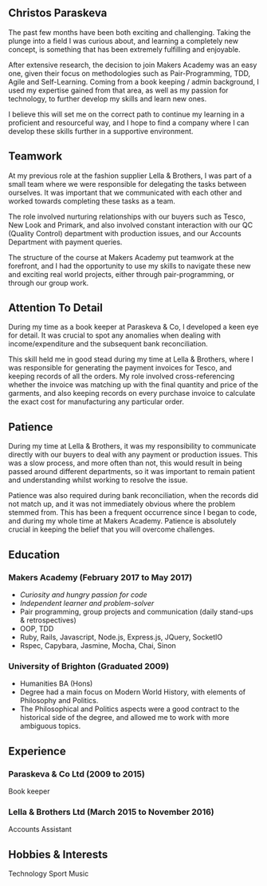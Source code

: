## Christos Paraskeva


The past few months have been both exciting and challenging. Taking the plunge into a field I was curious about, and learning a completely new concept, is something that has been extremely fulfilling and enjoyable.

After extensive research, the decision to join Makers Academy was an easy one, given their focus on methodologies such as Pair-Programming, TDD, Agile and Self-Learning. Coming from a book keeping / admin background, I used my expertise gained from that area, as well as my passion for technology, to further develop my skills and learn new ones.

I believe this will set me on the correct path to continue my learning in a proficient and resourceful way, and I hope to find a company where I can develop these skills further in a supportive environment.


## Teamwork

At my previous role at the fashion supplier Lella & Brothers, I was part of a small team where we were responsible for delegating the tasks between ourselves.  It was important that we communicated with each other and worked towards completing these tasks as a team. 

The role involved nurturing relationships with our buyers such as Tesco, New Look and Primark, and also involved constant interaction with our QC (Quality Control) department with production issues, and our Accounts Department with payment queries.

The structure of the course at Makers Academy put teamwork at the forefront, and I had the opportunity to use my skills to navigate these new and exciting real world projects, either through pair-programming, or through our group work.

## Attention To Detail

During my time as a book keeper at Paraskeva & Co, I developed a keen eye for detail.  It was crucial to spot any anomalies when dealing with income/expenditure and the subsequent bank reconciliation. 

This skill held me in good stead during my time at Lella & Brothers, where I was responsible for generating the payment invoices for Tesco, and keeping records of all the orders. My role involved cross-referencing whether the invoice was matching up with the final quantity and price of the garments, and also keeping records on every purchase invoice to calculate the exact cost for manufacturing any particular order.  

## Patience

During my time at Lella & Brothers, it was my responsibility to communicate directly with our buyers to deal with any payment or production issues.  This was a slow process, and more often than not, this would result in being passed around different departments, so it was important to remain patient and understanding whilst working to resolve the issue.

Patience was also required during bank reconciliation, when the records did not match up, and it was not immediately obvious where the problem stemmed from.  This has been a frequent occurrence since I began to code, and during my whole time at Makers Academy.  Patience is absolutely crucial in keeping the belief that you will overcome challenges.

## Education

### Makers Academy (February 2017 to May 2017)
* *Curiosity and hungry passion for code*
* *Independent learner and problem-solver*
* Pair programming, group projects and communication (daily stand-ups & retrospectives)
* OOP, TDD
* Ruby, Rails, Javascript, Node.js, Express.js, JQuery, SocketIO
* Rspec, Capybara, Jasmine, Mocha, Chai, Sinon

### University of Brighton (Graduated 2009)
* Humanities BA (Hons)
* Degree had a main focus on Modern World History, with elements of Philosophy and Politics.
* The Philosophical and Politics aspects were a good contract to the historical side of the degree, and allowed me to work with more ambiguous topics.

## Experience

### Paraskeva & Co Ltd (2009 to 2015)
Book keeper

### Lella & Brothers Ltd (March 2015 to November 2016)
Accounts Assistant

## Hobbies & Interests

Technology
Sport
Music
